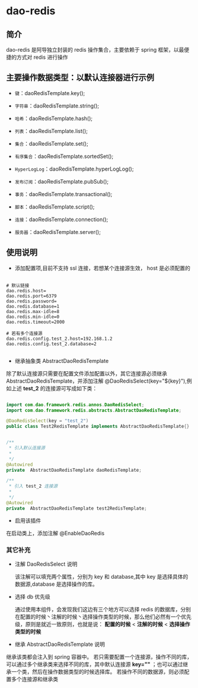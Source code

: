 # dao-redis

## 简介

dao-redis 是阿导独立封装的 redis 操作集合，主要依赖于 spring 框架，以最便捷的方式对 redis 进行操作

## 主要操作数据类型：以默认连接器进行示例

- `键`：daoRedisTemplate.key();

- `字符串`：daoRedisTemplate.string();

- `哈希`：daoRedisTemplate.hash();

- `列表`：daoRedisTemplate.list();

- `集合`：daoRedisTemplate.set();

- `有序集合`：daoRedisTemplate.sortedSet();

- `HyperLogLog`：daoRedisTemplate.hyperLogLog();

- `发布订阅`：daoRedisTemplate.pubSub();

- `事务`：daoRedisTemplate.transactional();

- `脚本`：daoRedisTemplate.script();

- `连接`：daoRedisTemplate.connection();

- `服务器`：daoRedisTemplate.server();
        

## 使用说明

- 添加配置项,目前不支持 ssl 连接，若想某个连接源生效， host 是必须配置的

```properties

# 默认链接
dao.redis.host=
dao.redis.port=6379
dao.redis.password=
dao.redis.database=1
dao.redis.max-idle=8
dao.redis.min-idle=0
dao.redis.timeout=2000

# 若有多个连接源
dao.redis.config.test_2.host=192.168.1.2
dao.redis.config.test_2.database=2


```


- 继承抽象类 AbstractDaoRedisTemplate

除了默认连接源只需要在配置文件添加配置以外，其它连接源必须继承 AbstractDaoRedisTemplate，并添加注解 @DaoRedisSelect(key="${key}"),例如上述 **test_2** 的连接源可写成如下类：

```java

import com.dao.framework.redis.annos.DaoRedisSelect;
import com.dao.framework.redis.abstracts.AbstractDaoRedisTemplate;

@DaoRedisSelect(key = "test_2")
public class Test2RedisTemplate implements AbstractDaoRedisTemplate{}


/**
 * 引入默认连接源
 *
 */
@Autowired
private  AbstractDaoRedisTemplate daoRedisTemplate;

/**
 * 引入 test_2 连接源
 *
 */
@Autowired
private  AbstractDaoRedisTemplate test2RedisTemplate;

```

- 启用该插件

在启动类上，添加注解 @EnableDaoRedis

### 其它补充

- 注解 DaoRedisSelect 说明
    
    该注解可以填充两个属性，分别为 key 和 database,其中 key 是选择具体的数据源,database 是选择操作的库。
    
    
- 选择 db 优先级

    通过使用本组件，会发现我们这边有三个地方可以选择 redis 的数据库，分别在配置的时候丶注解的时候丶选择操作类型的时候，那么他们必然有一个优先级，原则是就近一致原则，也就是说：
   **配置的时候** < **注解的时候** < **选择操作类型的时候**
   
- 继承 AbstractDaoRedisTemplate 说明

继承该类都会注入到 spring 容器中。
若只需要配置一个连接源，操作不同的库，可以通过多个继承类来选择不同的库，其中默认连接源 **key=""** ；也可以通过继承一个类，然后在操作数据类型的时候选择库。
若操作不同的数据源，则必须配置多个连接源和继承类
